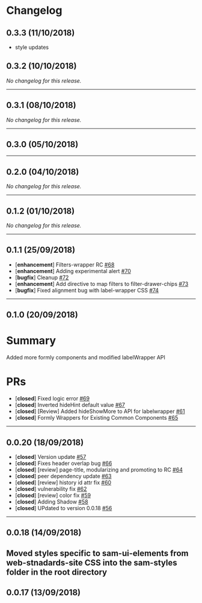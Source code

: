 # Changelog

## 0.3.3 (11/10/2018)

- style updates

## 0.3.2 (10/10/2018)
*No changelog for this release.*

---

## 0.3.1 (08/10/2018)
*No changelog for this release.*

---

## 0.3.0 (05/10/2018)

---

## 0.2.0 (04/10/2018)
*No changelog for this release.*

---

## 0.1.2 (01/10/2018)
*No changelog for this release.*

---

## 0.1.1 (25/09/2018)
- [**enhancement**] Filters-wrapper RC [#68](https://github.com/GSA/sam-ui-elements/pull/68)
- [**enhancement**] Adding experimental alert [#70](https://github.com/GSA/sam-ui-elements/pull/70)
- [**bugfix**] Cleanup [#72](https://github.com/GSA/sam-ui-elements/pull/72)
- [**enhancement**] Add directive to map filters to filter-drawer-chips [#73](https://github.com/GSA/sam-ui-elements/pull/73)
- [**bugfix**] Fixed alignment bug with label-wrapper CSS [#74](https://github.com/GSA/sam-ui-elements/pull/74)
---

## 0.1.0 (20/09/2018)
# Summary
Added more formly components and modified labelWrapper API

# PRs
- [**closed**] Fixed logic error [#69](https://github.com/GSA/sam-ui-elements/pull/69)
- [**closed**] Inverted hideHint default value [#67](https://github.com/GSA/sam-ui-elements/pull/67)
- [**closed**] [Review] Added hideShowMore to API for labelwrapper [#61](https://github.com/GSA/sam-ui-elements/pull/61)
- [**closed**] Formly Wrappers for Existing Common Components [#65](https://github.com/GSA/sam-ui-elements/pull/65)

---

## 0.0.20 (18/09/2018)
- [**closed**] Version update [#57](https://github.com/GSA/sam-ui-elements/pull/57)
- [**closed**] Fixes header overlap bug [#66](https://github.com/GSA/sam-ui-elements/pull/66)
- [**closed**] [review] page-title, modularizing and promoting to RC [#64](https://github.com/GSA/sam-ui-elements/pull/64)
- [**closed**] peer dependency update [#63](https://github.com/GSA/sam-ui-elements/pull/63)
- [**closed**] [review] history id attr fix [#60](https://github.com/GSA/sam-ui-elements/pull/60)
- [**closed**] vulnerability fix [#62](https://github.com/GSA/sam-ui-elements/pull/62)
- [**closed**] [review] color fix [#59](https://github.com/GSA/sam-ui-elements/pull/59)
- [**closed**] Adding Shadow [#58](https://github.com/GSA/sam-ui-elements/pull/58)
- [**closed**] UPdated to version 0.0.18 [#56](https://github.com/GSA/sam-ui-elements/pull/56)

---

## 0.0.18 (14/09/2018)
Moved styles specific to sam-ui-elements from web-stnadards-site CSS into the sam-styles folder in the root directory
---

## 0.0.17 (13/09/2018)
